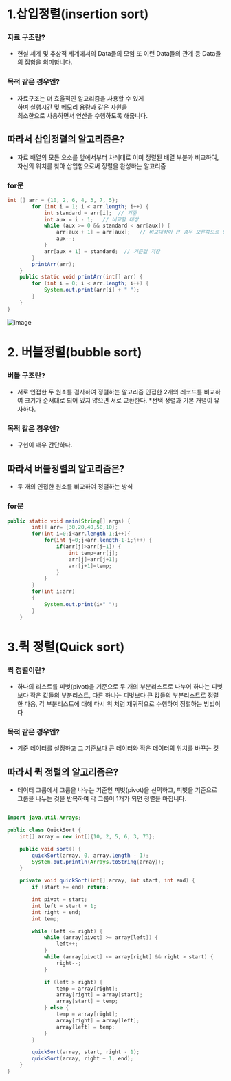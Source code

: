 # 1.삽입정렬(insertion sort)

### 자료 구조란?
* 현실 세계 및 추상적 세계에서의 
Data들의 모임 또 이런 Data들의 관계 등 
Data들의 집합을 의미합니다.
### 목적 같은 경우엔?
* 자료구조는 더 효율적인 알고리즘을 사용할 수 있게<br>
하며 실행시간 및 메모리 용량과 같은 자원을 <br>최소한으로 
사용하면서 연산을 수행하도록 해줍니다.
## 따라서 삽입정렬의 알고리즘은?
* 자료 배열의 모든 요소를 앞에서부터 차례대로 이미 
정렬된 배열 부분과 비교하여, 
자신의 위치를 찾아 삽입함으로써 
정렬을 완성하는 알고리즘

### for문
```java
int [] arr = {10, 2, 6, 4, 3, 7, 5};
		for (int i = 1; i < arr.length; i++) {
			int standard = arr[i];  // 기준
			int aux = i - 1;   // 비교할 대상
			while (aux >= 0 && standard < arr[aux]) {
				arr[aux + 1] = arr[aux];   // 비교대상이 큰 경우 오른쪽으로 밀어냄
				aux--;
			}
			arr[aux + 1] = standard;  // 기준값 저장
		}
		printArr(arr);
	}
	public static void printArr(int[] arr) {
		for (int i = 0; i < arr.length; i++) {
			System.out.print(arr[i] + " ");
		}
	}
}
```
![image](https://user-images.githubusercontent.com/106642094/223327362-4994a1c7-687a-40a8-b73f-cd6d433b8717.png)


# 2. 버블정렬(bubble sort)

### 버블 구조란?
* 서로 인접한 두 원소를 검사하여 정렬하는 알고리즘
인접한 2개의 레코드를 비교하여 크기가 순서대로 되어 있지 않으면 서로 교환한다.
*선택 정렬과 기본 개념이 유사하다.

### 목적 같은 경우엔?
* 구현이 매우 간단하다.
## 따라서 버블정렬의 알고리즘은?
* 두 개의 인접한 원소를 비교하여 정렬하는 방식
### for문
```java
public static void main(String[] args) {
        int[] arr= {30,20,40,50,10};
        for(int i=0;i<arr.length-1;i++){
            for(int j=0;j<arr.length-1-i;j++) {
                if(arr[j]>arr[j+1]) {
                    int temp=arr[j];
                    arr[j]=arr[j+1];
                    arr[j+1]=temp;
                }
            }
        }
        for(int i:arr)
        {
            System.out.print(i+" ");
        }
    }
```

# 3.퀵 정렬(Quick sort)

### 퀵 정렬이란?
* 하나의 리스트를 피벗(pivot)을 기준으로 두 개의 
부분리스트로 나누어 하나는 피벗보다 작은 
값들의 부분리스트, 다른 하나는 피벗보다 큰 
값들의 부분리스트로 정렬한 다음, 각 부분리스트에 
대해 다시 위 처럼 재귀적으로 수행하여 정렬하는 방법이다
### 목적 같은 경우엔?
* 기준 데이터를 설정하고 그 기준보다 큰 
데이터와 작은 데이터의 위치를 바꾸는 것
## 따라서 퀵 정렬의 알고리즘은?
* 데이터 그룹에서 그룹을 나누는 기준인 피벗(pivot)을 
선택하고, 피벗을 기준으로 그룹을 나누는 것을 
반복하여 각 그룹이 1개가 되면 정렬을 마칩니다.


```java

import java.util.Arrays;

public class QuickSort {
    int[] array = new int[]{10, 2, 5, 6, 3, 73};

    public void sort() {
        quickSort(array, 0, array.length - 1);
        System.out.println(Arrays.toString(array));
    }

    private void quickSort(int[] array, int start, int end) {
        if (start >= end) return;

        int pivot = start;
        int left = start + 1;
        int right = end;
        int temp;

        while (left <= right) {
            while (array[pivot] >= array[left]) {
                left++;
            }
            while (array[pivot] <= array[right] && right > start) {
                right--;
            }

            if (left > right) {
                temp = array[right];
                array[right] = array[start];
                array[start] = temp;
            } else {
                temp = array[right];
                array[right] = array[left];
                array[left] = temp;
            }
        }

        quickSort(array, start, right - 1);
        quickSort(array, right + 1, end);
    }
}

```












